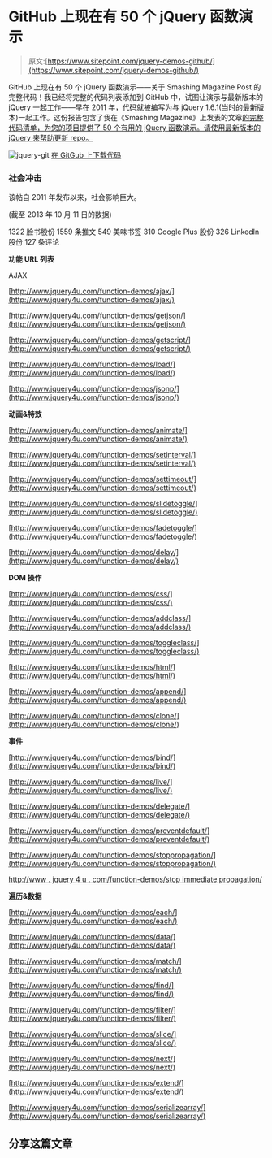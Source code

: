 # GitHub 上现在有 50 个 jQuery 函数演示

> 原文:[https://www.sitepoint.com/jquery-demos-github/](https://www.sitepoint.com/jquery-demos-github/)

GitHub 上现在有 50 个 jQuery 函数演示——关于 Smashing Magazine Post 的完整代码！我已经将完整的代码列表添加到 GitHub 中，试图让演示与最新版本的 jQuery 一起工作——早在 2011 年，代码就被编写为与 jQuery 1.6.1(当时的最新版本)一起工作。这份报告包含了我在《Smashing Magazine》上发表的文章[的完整代码清单，为您的项目提供了 50 个有用的 jQuery 函数演示。请使用最新版本的 jQuery 来帮助更新 repo。](http://coding.smashingmagazine.com/2012/05/31/50-jquery-function-demos-for-aspiring-web-developers/)

![jquery-git](../Images/a56d4ded6f012016484ddff2933ecd17.png)
[在 GitGub 上下载代码](https://github.com/sdeering/50-jquery-function-demos)

### 社会冲击

该帖自 2011 年发布以来，社会影响巨大。

(截至 2013 年 10 月 11 日的数据)

1322 脸书股份
1559 条推文
549 美味书签
310 Google Plus 股份
326 LinkedIn 股份
127 条评论

**功能 URL 列表**

AJAX

[http://www.jquery4u.com/function-demos/ajax/](http://www.jquery4u.com/function-demos/ajax/)

[http://www.jquery4u.com/function-demos/getjson/](http://www.jquery4u.com/function-demos/getjson/)

[http://www.jquery4u.com/function-demos/getscript/](http://www.jquery4u.com/function-demos/getscript/)

[http://www.jquery4u.com/function-demos/load/](http://www.jquery4u.com/function-demos/load/)

[http://www.jquery4u.com/function-demos/jsonp/](http://www.jquery4u.com/function-demos/jsonp/)

**动画&特效**

[http://www.jquery4u.com/function-demos/animate/](http://www.jquery4u.com/function-demos/animate/)

[http://www.jquery4u.com/function-demos/setinterval/](http://www.jquery4u.com/function-demos/setinterval/)

[http://www.jquery4u.com/function-demos/settimeout/](http://www.jquery4u.com/function-demos/settimeout/)

[http://www.jquery4u.com/function-demos/slidetoggle/](http://www.jquery4u.com/function-demos/slidetoggle/)

[http://www.jquery4u.com/function-demos/fadetoggle/](http://www.jquery4u.com/function-demos/fadetoggle/)

[http://www.jquery4u.com/function-demos/delay/](http://www.jquery4u.com/function-demos/delay/)

**DOM 操作**

[http://www.jquery4u.com/function-demos/css/](http://www.jquery4u.com/function-demos/css/)

[http://www.jquery4u.com/function-demos/addclass/](http://www.jquery4u.com/function-demos/addclass/)

[http://www.jquery4u.com/function-demos/toggleclass/](http://www.jquery4u.com/function-demos/toggleclass/)

[http://www.jquery4u.com/function-demos/html/](http://www.jquery4u.com/function-demos/html/)

[http://www.jquery4u.com/function-demos/append/](http://www.jquery4u.com/function-demos/append/)

[http://www.jquery4u.com/function-demos/clone/](http://www.jquery4u.com/function-demos/clone/)

**事件**

[http://www.jquery4u.com/function-demos/bind/](http://www.jquery4u.com/function-demos/bind/)

[http://www.jquery4u.com/function-demos/live/](http://www.jquery4u.com/function-demos/live/)

[http://www.jquery4u.com/function-demos/delegate/](http://www.jquery4u.com/function-demos/delegate/)

[http://www.jquery4u.com/function-demos/preventdefault/](http://www.jquery4u.com/function-demos/preventdefault/)

[http://www.jquery4u.com/function-demos/stoppropagation/](http://www.jquery4u.com/function-demos/stoppropagation/)

[http://www . jquery 4 u . com/function-demos/stop immediate propagation/](http://www.jquery4u.com/function-demos/stopimmediatepropagation/)

**遍历&数据**

[http://www.jquery4u.com/function-demos/each/](http://www.jquery4u.com/function-demos/each/)

[http://www.jquery4u.com/function-demos/data/](http://www.jquery4u.com/function-demos/data/)

[http://www.jquery4u.com/function-demos/match/](http://www.jquery4u.com/function-demos/match/)

[http://www.jquery4u.com/function-demos/find/](http://www.jquery4u.com/function-demos/find/)

[http://www.jquery4u.com/function-demos/filter/](http://www.jquery4u.com/function-demos/filter/)

[http://www.jquery4u.com/function-demos/slice/](http://www.jquery4u.com/function-demos/slice/)

[http://www.jquery4u.com/function-demos/next/](http://www.jquery4u.com/function-demos/next/)

[http://www.jquery4u.com/function-demos/extend/](http://www.jquery4u.com/function-demos/extend/)

[http://www.jquery4u.com/function-demos/serializearray/](http://www.jquery4u.com/function-demos/serializearray/)

## 分享这篇文章